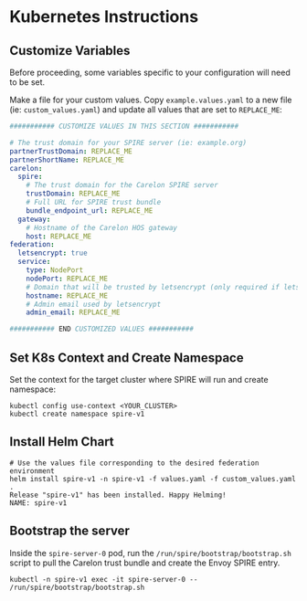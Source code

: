 # Kubernetes Instructions

## Customize Variables

Before proceeding, some variables specific to your configuration will need to be set.

Make a file for your custom values. Copy `example.values.yaml` to a
new file (ie: `custom_values.yaml`) and update all values that are set to `REPLACE_ME`:

```yaml
########### CUSTOMIZE VALUES IN THIS SECTION ###########

# The trust domain for your SPIRE server (ie: example.org)
partnerTrustDomain: REPLACE_ME
partnerShortName: REPLACE_ME
carelon:
  spire:
    # The trust domain for the Carelon SPIRE server
    trustDomain: REPLACE_ME
    # Full URL for SPIRE trust bundle
    bundle_endpoint_url: REPLACE_ME
  gateway:
    # Hostname of the Carelon HOS gateway
    host: REPLACE_ME
federation:
  letsencrypt: true
  service:
    type: NodePort
    nodePort: REPLACE_ME
    # Domain that will be trusted by letsencrypt (only required if letsencrypt is true)
    hostname: REPLACE_ME
    # Admin email used by letsencrypt
    admin_email: REPLACE_ME

########### END CUSTOMIZED VALUES ###########
```

## Set K8s Context and Create Namespace

Set the context for the target cluster where SPIRE will run and create namespace:

```shell
kubectl config use-context <YOUR_CLUSTER>
kubectl create namespace spire-v1
```

## Install Helm Chart

```shell
# Use the values file corresponding to the desired federation environment
helm install spire-v1 -n spire-v1 -f values.yaml -f custom_values.yaml .
Release "spire-v1" has been installed. Happy Helming!
NAME: spire-v1
```

## Bootstrap the server

Inside the `spire-server-0` pod, run the `/run/spire/bootstrap/bootstrap.sh` script to pull the Carelon trust bundle 
and create the Envoy SPIRE entry.

```shell
kubectl -n spire-v1 exec -it spire-server-0 -- /run/spire/bootstrap/bootstrap.sh
```